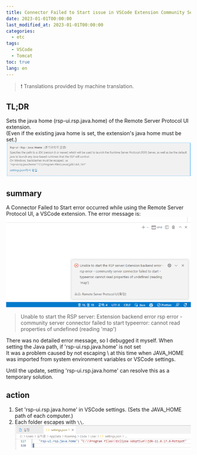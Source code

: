 ```yaml
---
title: Connector Failed to Start issue in VSCode Extension Community Server
date: 2023-01-01T00:00:00
last_modified_at: 2023-01-01T00:00:00
categories:
  - etc
tags:
  - VSCode
  - Tomcat
toc: true  
lang: en
---
```

> ❗ Translations provided by machine translation.  

## TL;DR
Sets the java home (rsp-ui.rsp.java.home) of the Remote Server Protocol UI extension.  
(Even if the existing java home is set, the extension's java home must be set.)  
![Setting](../../img/230101_rsp_error_1.png)


## summary
A Connector Failed to Start error occurred while using the Remote Server Protocol UI, a VSCode extension.
The error message is:  
![Error](../../img/230101_rsp_error_2.png)  

> Unable to start the RSP server: Extension backend error
> rsp error - community server connector failed to start
> typeerror: cannot read properties of undefined (reading 'map')  

There was no detailed error message, so I debugged it myself. When setting the Java path, if 'rsp-ui.rsp.java.home' is not set  
It was a problem caused by not escaping \ at this time when JAVA_HOME was imported from system environment variables or VSCode settings.  

Until the update, setting 'rsp-ui.rsp.java.home' can resolve this as a temporary solution.  

## action
1. Set 'rsp-ui.rsp.java.home' in VSCode settings. (Sets the JAVA_HOME path of each computer.)
2. Each folder escapes with `\\`.
![Setting](../../img/230101_rsp_error_3.png)